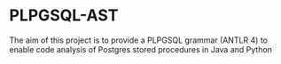 PLPGSQL-AST
===========

The aim of this project is to provide a PLPGSQL grammar (ANTLR  4) to enable code analysis of Postgres stored procedures in Java and Python
